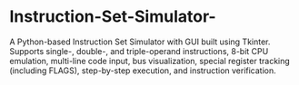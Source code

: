 # Instruction-Set-Simulator-
A Python-based Instruction Set Simulator with GUI built using Tkinter. Supports single-, double-, and triple-operand instructions, 8-bit CPU emulation, multi-line code input, bus visualization, special register tracking (including FLAGS), step-by-step execution, and instruction verification.
